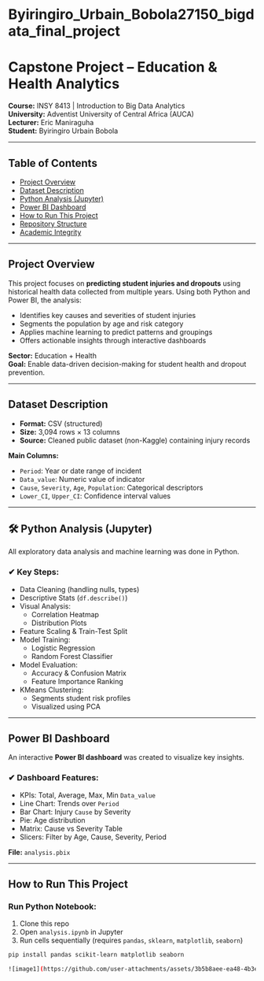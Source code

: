 # Byiringiro_Urbain_Bobola27150_bigdata_final_project

#  Capstone Project – Education & Health Analytics  
**Course:** INSY 8413 | Introduction to Big Data Analytics  
**University:** Adventist University of Central Africa (AUCA)  
**Lecturer:** Eric Maniraguha  
**Student:** Byiringiro Urbain Bobola  

---

##  Table of Contents

- [ Project Overview](#project-overview)
- [ Dataset Description](#dataset-description)
- [ Python Analysis (Jupyter)](#python-analysis-jupyter)
- [ Power BI Dashboard](#power-bi-dashboard)
- [ How to Run This Project](#how-to-run-this-project)
- [ Repository Structure](#repository-structure)
- [ Academic Integrity](#academic-integrity)

---

##  Project Overview

This project focuses on **predicting student injuries and dropouts** using historical health data collected from multiple years. Using both Python and Power BI, the analysis:
- Identifies key causes and severities of student injuries
- Segments the population by age and risk category
- Applies machine learning to predict patterns and groupings
- Offers actionable insights through interactive dashboards

**Sector:** Education + Health  
**Goal:** Enable data-driven decision-making for student health and dropout prevention.

---

##  Dataset Description

- **Format:** CSV (structured)
- **Size:** 3,094 rows × 13 columns
- **Source:** Cleaned public dataset (non-Kaggle) containing injury records

**Main Columns:**
- `Period`: Year or date range of incident
- `Data_value`: Numeric value of indicator
- `Cause`, `Severity`, `Age`, `Population`: Categorical descriptors
- `Lower_CI`, `Upper_CI`: Confidence interval values

---

## 🛠 Python Analysis (Jupyter)

All exploratory data analysis and machine learning was done in Python.

### ✔ Key Steps:
- Data Cleaning (handling nulls, types)
- Descriptive Stats (`df.describe()`)
- Visual Analysis:
  - Correlation Heatmap
  - Distribution Plots
- Feature Scaling & Train-Test Split
- Model Training:
  - Logistic Regression
  - Random Forest Classifier
- Model Evaluation:
  - Accuracy & Confusion Matrix
  - Feature Importance Ranking
- KMeans Clustering:
  - Segments student risk profiles
  - Visualized using PCA

---

##  Power BI Dashboard

An interactive **Power BI dashboard** was created to visualize key insights.

### ✔ Dashboard Features:
- KPIs: Total, Average, Max, Min `Data_value`
- Line Chart: Trends over `Period`
- Bar Chart: Injury `Cause` by Severity
- Pie: Age distribution
- Matrix: Cause vs Severity Table
- Slicers: Filter by Age, Cause, Severity, Period

**File:** `analysis.pbix`

---

##  How to Run This Project

###  Run Python Notebook:
1. Clone this repo
2. Open `analysis.ipynb` in Jupyter
3. Run cells sequentially (requires `pandas`, `sklearn`, `matplotlib`, `seaborn`)

```bash
pip install pandas scikit-learn matplotlib seaborn

![image1](https://github.com/user-attachments/assets/3b5b8aee-ea48-4b3e-be9d-ff6c09266dd3)


